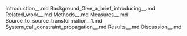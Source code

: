 Introduction__.md
Background_Give_a_brief_introducing__.md
Related_work__.md
Methods__.md
Measures__.md
Source_to_source_transformation__1.md
System_call_constraint_propagation__.md
Results__.md
Discussion__.md